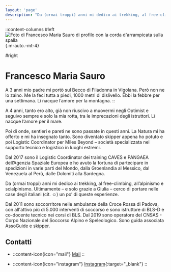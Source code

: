 ```yaml
---
layout: 'page'
description: "Da (ormai troppi) anni mi dedico ai trekking, al free-climbing, all’alpinismo e scialpinismo."
---
```




::content-columns
#left
![Foto di Francesco Maria Sauro di profilo con la corda d'arrampicata sulla spalla](/img/default/francesco.jpg){.m-auto.-mt-4}

#right

# Francesco Maria Sauro

A 3 anni mio padre mi portò sul Becco di Filadonna in Vigolana. Però non ne lo zaino. Me la feci tutta a piedi, 1000 metri di dislivello. Ebbi la febbre per una settimana. Lì nacque l’amore per la montagna.
::

A 4 anni, tanto ero alto, già non riuscivo a muovermi negli Optimist e seguivo sempre e solo la mia rotta, tra le imprecazioni degli istruttori. Lì nacque l’amore per il mare.

Poi di onde, sentieri e pareti ne sono passate in questi anni. La Natura mi ha offerto e mi ha insegnato tanto. Sono diventato skipper appena ho potuto e poi Logistic Coordinator per Miles Beyond – società specializzata nel supporto tecnico e logistico in luoghi estremi.

Dal 2017 sono il Logistic Coordinator dei training CAVES e PANGAEA dell’Agenzia Spaziale Europea e ho avuto la fortuna di partecipare in spedizioni in varie parti del Mondo, dalla Groenlandia al Messico, dal Venezuela al Perù, dalle Dolomiti alla Sardegna.

Da (ormai troppi) anni mi dedico ai trekking, al free-climbing, all’alpinismo e scialpinismo.
Ultimamente – e solo grazie a Giulia – cerco di portare nelle case degli italiani (cit. ☺) un po’ di queste esperienze.

Dal 2011 sono soccorritore nelle ambulanze della Croce Rossa di Padova, con all'attivo più di 5.000 interventi di soccorso e sono istruttore di BLS-D e co-docente tecnico nei corsi di BLS.
Dal 2019 sono operatore del CNSAS - Corpo Nazionale del Soccorso Alpino e Speleologico.
Sono guida associata AssoGuide e skipper.


## Contatti

- ::content-icon{icon="mail"}
[Mail](mailto:francescomariasauro@gmail.com)
:: 

- ::content-icon{icon="instagram"}
[Instagram](https://www.instagram.com/francesco_sauro){:target="_blank"}
::